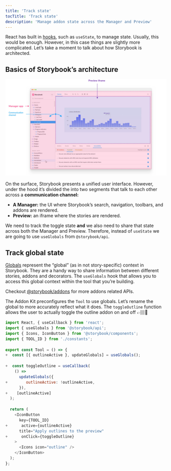 ```yaml
---
title: 'Track state'
tocTitle: 'Track state'
description: 'Manage addon state across the Manager and Preview'
---
```


React has built in [hooks](https://reactjs.org/docs/hooks-state.html#gatsby-focus-wrapper), such as `useState`, to manage state. Usually, this would be enough. However, in this case things are slightly more complicated. Let’s take a moment to talk about how Storybook is architected.

## Basics of Storybook’s architecture

![](../../images/manager-preview.jpg)

On the surface, Storybook presents a unified user interface. However, under the hood it’s divided the into two segments that talk to each other across a **communication channel:**

- **A Manager:** the UI where Storybook’s search, navigation, toolbars, and addons are rendered.
- **Preview:** an iframe where the stories are rendered.

We need to track the toggle state **and** we also need to share that state across both the Manager and Preview. Therefore, instead of `useState` we are going to use `useGlobals` from `@storybook/api`.

## Track global state

[Globals](https://storybook.js.org/docs/react/essentials/toolbars-and-globals/#globals) represent the “global” (as in not story-specific) context in Storybook. They are a handy way to share information between different stories, addons and decorators. The `useGlobals` hook that allows you to access this global context within the tool that you’re building.

<div class="aside">Checkout <a href="https://storybook.js.org/docs/react/addons/addons-api">@storybook/addons</a> for more addons related APIs.</div>

The Addon Kit preconfigures the `Tool` to use globals. Let’s rename the global to more accurately reflect what it does. The `toggleOutline` function allows the user to actually toggle the outline addon on and off 👉🏽🔘

```diff:title=src/Tool.js
import React, { useCallback } from 'react';
import { useGlobals } from '@storybook/api';
import { Icons, IconButton } from '@storybook/components';
import { TOOL_ID } from './constants';

export const Tool = () => {
+  const [{ outlineActive }, updateGlobals] = useGlobals();

+  const toggleOutline = useCallback(
    () =>
      updateGlobals({
+        outlineActive: !outlineActive,
      }),
+    [outlineActive]
  );

  return (
    <IconButton
      key={TOOL_ID}
+      active={outlineActive}
      title="Apply outlines to the preview"
+      onClick={toggleOutline}
    >
      <Icons icon="outline" />
    </IconButton>
  );
};
```
